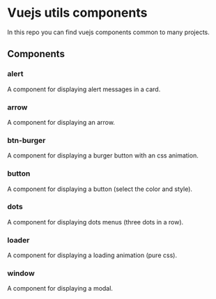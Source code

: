 # Vuejs utils components

In this repo you can find vuejs components common to many projects.

## Components

### alert

A component for displaying alert messages in a card.

### arrow

A component for displaying an arrow.

### btn-burger

A component for displaying a burger button with an css animation.

### button

A component for displaying a button (select the color and style).

### dots

A component for displaying dots menus (three dots in a row).

### loader

A component for displaying a loading animation (pure css).

### window

A component for displaying a modal.
